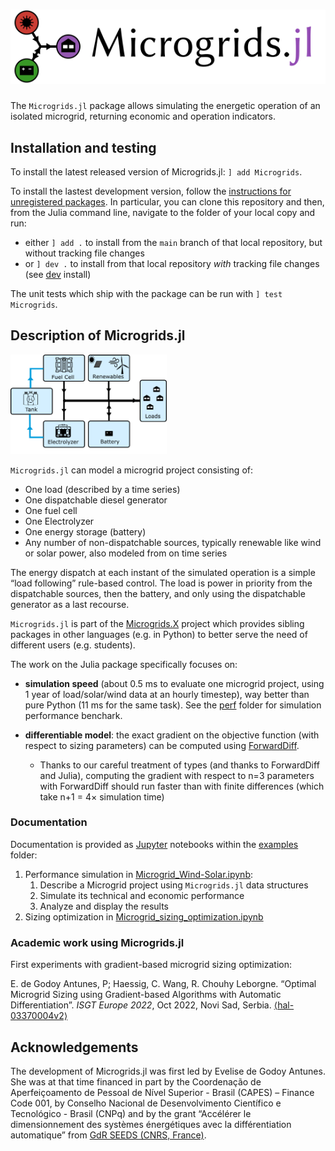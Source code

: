 # ![Microgrids.jl](https://github.com/Microgrids-X/Microgrids-artwork/raw/main/svg/Microgrids-jl.svg)

The `Microgrids.jl` package allows simulating the energetic operation of an isolated microgrid,
returning economic and operation indicators.


## Installation and testing

To install the latest released version of Microgrids.jl: `] add Microgrids`.

To install the lastest development version, follow the [instructions for unregistered packages](http://pkgdocs.julialang.org/v1/managing-packages/#Adding-unregistered-packages).
In particular, you can clone this repository and then, from the Julia command line,
navigate to the folder of your local copy and run:
- either `] add .` to install from the `main` branch of that local repository, but without tracking file changes
- or `] dev .` to install from that local repository *with* tracking file changes (see [dev](https://pkgdocs.julialang.org/v1/managing-packages/#developing) install)

The unit tests which ship with the package can be run with `] test Microgrids`.

## Description of Microgrids.jl

<img alt="Microgrid sizing illustration" src='examples/images/Microgrid_h2.png' width="250px">

`Microgrids.jl` can model a microgrid project consisting of:
- One load (described by a time series)
- One dispatchable diesel generator 
- One fuel cell
- One Electrolyzer
- One energy storage (battery)
- Any number of non-dispatchable sources, typically renewable like wind or solar power,
  also modeled from on time series

The energy dispatch at each instant of the simulated operation is a simple
“load following” rule-based control.
The load is power in priority from the dispatchable sources,
then the battery, and only using the dispatchable generator as a last recourse.

`Microgrids.jl` is part of the [Microgrids.X](https://github.com/Microgrids-X/) project
which provides sibling packages in other languages (e.g. in Python)
to better serve the need of different users (e.g. students).

The work on the Julia package specifically focuses on:
- **simulation speed** (about 0.5 ms to evaluate one microgrid project,
  using 1 year of load/solar/wind data at an hourly timestep), way better than pure Python (11 ms for the same task).
  See the [perf](perf) folder for simulation performance benchark.
- **differentiable model**: the exact gradient on the objective function
  (with respect to sizing parameters) can be computed using
  [ForwardDiff](http://www.juliadiff.org/ForwardDiff.jl/).

    - Thanks to our careful treatment of types (and thanks to ForwardDiff and Julia),
      computing the gradient with respect to n=3 parameters with ForwardDiff should run
      faster than with finite differences (which take n+1 = 4× simulation time)

### Documentation

Documentation is provided as [Jupyter](https://jupyter.org/) notebooks within the [examples](examples) folder:
1. Performance simulation in [Microgrid_Wind-Solar.ipynb](examples/Microgrid_Wind-Solar.ipynb):
   1. Describe a Microgrid project using `Microgrids.jl` data structures
   2. Simulate its technical and economic performance
   3. Analyze and display the results
2. Sizing optimization in [Microgrid_sizing_optimization.ipynb](examples/Microgrid_sizing_optimization.ipynb)

### Academic work using Microgrids.jl

First experiments with gradient-based microgrid sizing optimization:

E. de Godoy Antunes, P; Haessig, C. Wang, R. Chouhy Leborgne. “Optimal Microgrid Sizing using Gradient-based Algorithms with Automatic Differentiation”. *ISGT Europe 2022*, Oct 2022, Novi Sad, Serbia. [⟨hal-03370004v2⟩](https://hal.archives-ouvertes.fr/hal-03370004)


## Acknowledgements

The development of Microgrids.jl was first led by Evelise de Godoy Antunes.
She was at that time financed in part by
the Coordenação de Aperfeiçoamento de Pessoal de Nı́vel Superior - Brasil (CAPES) – Finance Code 001,
by Conselho Nacional de Desenvolvimento Cientı́fico e Tecnológico - Brasil (CNPq)
and by the grant “Accélérer le dimensionnement des systèmes énergétiques avec
la différentiation automatique” from [GdR SEEDS (CNRS, France)](https://seeds.cnrs.fr/).
